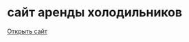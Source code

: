 # сайт аренды холодильников

<a href="https://ritfer.github.io/kursach_holodosi/kod/glavnaya.html">Открыть сайт</a>
